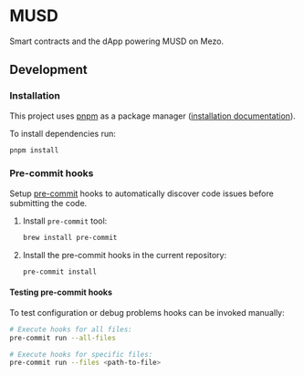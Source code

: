 # MUSD

Smart contracts and the dApp powering MUSD on Mezo.

## Development

### Installation

This project uses [pnpm](https://pnpm.io/) as a package manager ([installation documentation](https://pnpm.io/installation)).

To install dependencies run:

```bash
pnpm install
```

### Pre-commit hooks

Setup [pre-commit](https://pre-commit.com/) hooks to automatically discover code issues before submitting the code.

1. Install `pre-commit` tool:
   ```bash
   brew install pre-commit
   ```
2. Install the pre-commit hooks in the current repository:
   ```bash
   pre-commit install
   ```

#### Testing pre-commit hooks

To test configuration or debug problems hooks can be invoked manually:

```bash
# Execute hooks for all files:
pre-commit run --all-files

# Execute hooks for specific files:
pre-commit run --files <path-to-file>
```

